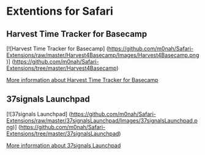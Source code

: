 Extentions for Safari
=================

## Harvest Time Tracker for Basecamp
[![Harvest Time Tracker for Basecamp]
(https://github.com/m0nah/Safari-Extensions/raw/master/Harvest4Basecamp/Images/Harvest4Basecamp.png)]
(https://github.com/m0nah/Safari-Extensions/tree/master/Harvest4Basecamp)

[More information about Harvest Time Tracker for Basecamp](https://github.com/m0nah/Safari-Extensions/tree/master/Harvest4Basecamp)

## 37signals Launchpad
[![37signals Launchpad]
(https://github.com/m0nah/Safari-Extensions/raw/master/37signalsLaunchpad/Images/37signalsLaunchpad.png)]
(https://github.com/m0nah/Safari-Extensions/tree/master/37signalsLaunchpad)

[More information about 37signals Launchpad](https://github.com/m0nah/Safari-Extensions/tree/master/37signalsLaunchpad)
